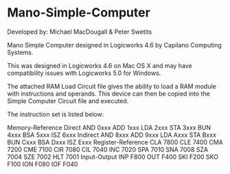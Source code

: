 Mano-Simple-Computer
====================
Developed by: Michael MacDougall & Peter Swetits

Mano Simple Computer designed in Logicworks 4.6 by Capilano 
Computing Systems.


This was designed in Logicworks 4.6 on Mac OS X and may have 
compatibility issues with Logicworks 5.0 for Windows.

The attached RAM Load Circuit file gives the ability to load a 
RAM module with instructions and operands. This device can then
be copied into the Simple Computer Circuit file and executed.

The instruction set is listed below:

Memory-Reference
  Direct
    AND
      0xxx
    ADD
      1xxx
    LDA
      2xxx
    STA
      3xxx
    BUN
      4xxx
    BSA
      5xxx
    ISZ
      6xxx
  Indirect
    AND
      8xxx
    ADD
      9xxx
    LDA
      Axxx
    STA
      Bxxx
    BUN
      Cxxx
    BSA
      Dxxx
    ISZ
      Exxx
Register-Reference
  CLA
    7800
  CLE
    7400
  CMA
    7200
  CME
    7100
  CIR
    7080
  CIL
    7040
  INC
    7020
  SPA
    7010
  SNA
    7008
  SZA
    7004
  SZE
    7002
  HLT
    7001
Input-Output
  INP
    F800
  OUT
    F400
  SKI
    F200
  SKO
    F100
  ION
    F080
  IOF
    F040

